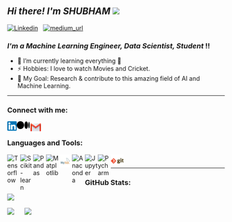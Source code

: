 ## ***Hi there! I'm SHUBHAM <img src="https://media.giphy.com/media/3ohhwMDyS6rv3sB8yI/giphy.gif" width=50 hight=50>***

[![Linkedin](https://img.shields.io/website?down_message=down&label=LinkedIn&logo=linkedin&style=social&url=https%3A%2F%2Fwww.linkedin.com%2F)][linkedin]
&nbsp;&nbsp;[![medium_url](https://img.shields.io/website?down_color=black&label=Medium&logo=Medium&logoColor=black&style=social&url=https%3A%2F%2Fwww.medium.com%2F)][medium]

### ***I'm a Machine Learning Engineer, Data Scientist, Student*** !!

- 🌱 I’m currently learning everything 🤣
- ⚡ Hobbies: I love to watch Movies and Cricket.
- :robot: My Goal: Research & contribute to this amazing field of AI and Machine Learning.

-----

### Connect with me:

[<img align="left" alt="Shubham| LinkedIn" width="22px" src="https://github.com/shubham-murtadak/shubham-murtadak/blob/main/icons/linkedin.png" />][linkedin]
[<img align="left" alt="Aditya | medium" width="30px" src="https://github.com/shubham-murtadak/shubham-murtadak/blob/main/icons/medium.svg" />][medium]
[<img align="left" width="28px" src="https://github.com/shubham-murtadak/shubham-murtadak/blob/main/icons/gmail2.png" />][gmail]

<br>

### Languages and Tools:
[<img align="left" alt="Tensorflow" width="30px" src="https://user-images.githubusercontent.com/75840165/113471283-0aea1a00-9479-11eb-82e3-b9264ffe9aab.png"/>][tensorflow]
[<img align="left" alt="Scikit-learn" width="30px" src="https://user-images.githubusercontent.com/75840165/113471281-09205680-9479-11eb-9947-e712f7dd33f7.png" />][sklearn]
[<img align="left" alt="Pandas" width="30px" src="https://user-images.githubusercontent.com/75840165/113471285-0c1b4700-9479-11eb-9060-01f171b3b562.png" />][pandas]
[<img align="left" alt="Matplotlib" width="30px" src="https://user-images.githubusercontent.com/75840165/113471284-0b82b080-9479-11eb-98a0-bed08a493efb.png" />](https://matplotlib.org/)
[<img align="left" alt="MySQL" width="30px" src="https://raw.githubusercontent.com/github/explore/80688e429a7d4ef2fca1e82350fe8e3517d3494d/topics/mysql/mysql.png" />](https://www.mysql.com/)
[<img align="left" alt="Anaconda" width="30px" src="https://user-images.githubusercontent.com/75840165/113471448-eb9fbc80-9479-11eb-8590-c52a359c7ede.png" />](https://www.anaconda.com/)
[<img align="left" alt="Jupyter" width="30px" src="https://user-images.githubusercontent.com/75840165/113471503-5650f800-947a-11eb-9039-5d3b7cdc2c53.png" />](https://jupyter.org/)
[<img align="left" alt="Pycharm" width="30px" src="https://user-images.githubusercontent.com/75840165/113471548-c3fd2400-947a-11eb-8b5b-bd5bc3886cc0.png" />](https://www.jetbrains.com/pycharm/)
[<img align="left" alt="Git" width="30px" src="https://raw.githubusercontent.com/github/explore/80688e429a7d4ef2fca1e82350fe8e3517d3494d/topics/git/git.png" />](https://git-scm.com/)

<br />

---

<!-- Links -->
[linkedin]: https://www.linkedin.com/in/shubham-murtadak/
[github]: https://github.com/shubham-murtadak
[tensorflow]: https://www.tensorflow.org/
[sklearn]: https://scikit-learn.org/stable/index.html
[pandas]: https://pandas.pydata.org/
[webdevplaylist]: https://www.youtube.com/playlist?list=PLkwxH9e_vrAJ0WbEsFA9W3I1W-g_BTsbt
[medium]: https://shubhamdmurtadak.medium.com/
[gmail]: shubhammurtadak022@gmail.com


### GitHub Stats:
![](http://github-profile-summary-cards.vercel.app/api/cards/profile-details?username=shubham-murtadak&theme=ayu_mirage)

<p float="left">
  <img src="http://github-profile-summary-cards.vercel.app/api/cards/stats?username=shubham-murtadak&theme=ayu_mirage" width="400" style="margin-right: 20px;" />
  <img src="http://github-profile-summary-cards.vercel.app/api/cards/productive-time?username=shubham-murtadak&theme=ayu_mirage&utcOffset=8" width="400" />
</p>
